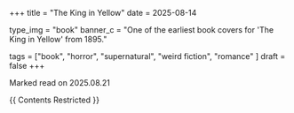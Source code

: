 +++
title = "The King in Yellow"
date = 2025-08-14

type_img = "book"
banner_c = "One of the earliest book covers for 'The King in Yellow' from 1895."

tags = ["book", "horror", "supernatural", "weird fiction", "romance" ]
draft = false
+++

Marked read on 2025.08.21

{{ Contents Restricted }}
